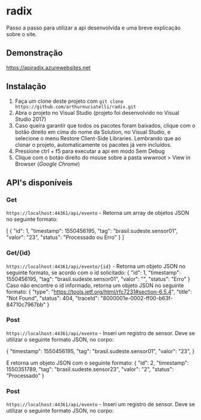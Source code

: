 radix
==============

Passo a passo para utilizar a api desenvolvida e uma breve explicação sobre o site.

## Demonstração
https://apiradix.azurewebsites.net

## Instalação

1. Faça um clone deste projeto com `git clone https://github.com/arthurnuciatelli/radix.git`
2. Abra o projeto no Visual Studio (projeto foi desenvolvido no Visual Studio 2017)
3. Caso queira garantir que todos os pacotes foram baixados, clique com o botão direito em cima do nome da Solution, no Visual Studio, e selecione o menu Restore Client-Side Libraries. Lembrando que ao clonar o projeto, automaticamente os pacotes já vem incluídos.
4. Pressione ctrl + f5 para executar a api em modo Sem Debug
5. Clique com o botáo direito do mouse sobre a pasta wwwroot > View in Browser (*Google Chrome*)

## API's disponíveis

### Get
`https://localhost:44361/api/evento` - Retorna um array de objetos JSON no seguinte formato:<br>
<p>
[
    {
        "id": 1,
        "timestamp": 1550456195,
        "tag": "brasil.sudeste.sensor01",
        "valor": "23",
        "status": "Processado ou Erro"
    }
]
</p>

### Get/{id}
`https://localhost:44361/api/evento/{id}` - Retorna um objeto JSON no seguinte formato, se acordo com o id solicitado:
 {
  "id": 1,
  "timestamp": 1550456195,
  "tag": "brasil.sudeste.sensor01",
  "valor": "",
  "status": "Erro"
}
Caso não encontre o id informado, retorna um objeto JSON no seguinte formato:
{
    "type": "https://tools.ietf.org/html/rfc7231#section-6.5.4",
    "title": "Not Found",
    "status": 404,
    "traceId": "8000001e-0002-ff00-b63f-84710c7967bb"
}

### Post
`https://localhost:44361/api/evento` - Inseri um registro de sensor. Deve se utilizar o seguinte formato JSON, no corpo:
 
 { 
  "timestamp": 1550456195,
  "tag": "brasil.sudeste.sensor01",
  "valor": "23",
}

E retorna um objeto JSON com o seguinte formato:
{
    "id": 2,
    "timestamp": 1550351789,
    "tag": "brasil.sudeste.sensor23",
    "valor": "2",
    "status": "Processado"
}

### Post
`https://localhost:44361/api/evento` - Inseri um registro de sensor. Deve se utilizar o seguinte formato JSON, no corpo:
